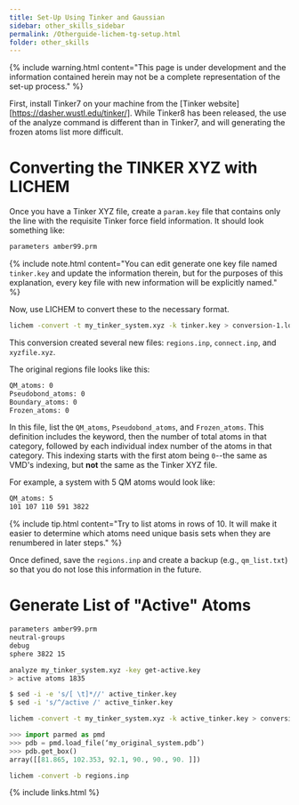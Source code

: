 ```yaml
---
title: Set-Up Using Tinker and Gaussian
sidebar: other_skills_sidebar
permalink: /Otherguide-lichem-tg-setup.html
folder: other_skills
---
```


<!-- <link rel="stylesheet" href="css/theme-blue.css"> -->

{% include warning.html content="This page is under development and the
information contained herein may not be a complete representation of the
set-up process." %}


First, install Tinker7 on your machine from the [Tinker website][https://dasher.wustl.edu/tinker/].
While Tinker8 has been released, the use of the analyze command is different
than in Tinker7, and will generating the frozen atoms list more difficult.

# Converting the TINKER XYZ with LICHEM
Once you have a Tinker XYZ file, create a `param.key` file that contains
only the line with the requisite Tinker force field information. It should
look something like:
```bash
parameters amber99.prm
```

{% include note.html content="You can edit generate one key file named
`tinker.key` and update the information therein, but for the purposes of
this explanation, every key file with new information will be explicitly
named." %}

Now, use LICHEM to convert these to the necessary format.

```bash
lichem -convert -t my_tinker_system.xyz -k tinker.key > conversion-1.log
```

This conversion created several new files: `regions.inp`, `connect.inp`, and
`xyzfile.xyz`.

The original regions file looks like this:
```bash
QM_atoms: 0
Pseudobond_atoms: 0
Boundary_atoms: 0
Frozen_atoms: 0
```

In this file, list the `QM_atoms`, `Pseudobond_atoms`, and `Frozen_atoms`.
This definition includes the keyword, then the number of total atoms in that
category, followed by each individual index number of the atoms in that
category. This indexing starts with the first atom being `0`--the same as
VMD's indexing, but __not__ the same as the Tinker XYZ file.

For example, a system with 5 QM atoms would look like:
```bash
QM_atoms: 5
101 107 110 591 3822
```

{% include tip.html content="Try to list atoms in rows of 10. It will make
it easier to determine which atoms need unique basis sets when they are
renumbered in later steps." %}

Once defined, save the `regions.inp` and create a backup (e.g., `qm_list.txt`)
so that you do not lose this information in the future.

# Generate List of "Active" Atoms

```bash
parameters amber99.prm
neutral-groups
debug
sphere 3822 15
```

```bash
analyze my_tinker_system.xyz -key get-active.key
> active atoms 1835
```


```bash
$ sed -i -e 's/[ \t]*//' active_tinker.key
$ sed -i 's/^/active /' active_tinker.key
```

```bash
lichem -convert -t my_tinker_system.xyz -k active_tinker.key > conversion-2.log
```

```python
>>> import parmed as pmd
>>> pdb = pmd.load_file(‘my_original_system.pdb’)
>>> pdb.get_box()
array([[81.865, 102.353, 92.1, 90., 90., 90. ]])
```

```bash
lichem -convert -b regions.inp
```


{% include links.html %}
